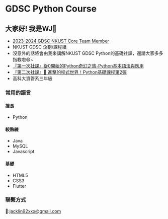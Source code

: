 # GDSC Python Course
## 大家好! 我是WJ🐢
- [2023-2024 GDSC NKUST Core Team Member](https://gdsc.community.dev/national-kaohsiung-university-of-science-and-technology/)
- NKUST GDSC 企劃/課程組
- 沒意外的話將會由我來講解NKUST GDSC Python的基礎社課，還請大家多多指教啦😄~
- [『第一次社課』從0開始的Python奇幻之旅-Python基本語法與應用](https://reurl.cc/z65kRp)
- [『第二次社課』📣 進擊的程式世界！Python基礎課程第2彈](https://reurl.cc/E1NlzA)
- 高科大資管系三年級
### 常用的語言
#### 擅長
- Python
#### 較熟練
- Java
- MySQL
- Javascript
#### 基礎
- HTML5
- CSS3
- Flutter
### 聯繫方式
📧:jacklin92xxx@gmail.com
